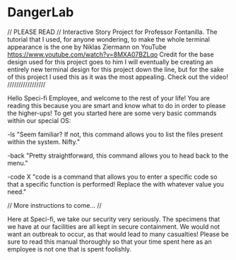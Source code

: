 # DangerLab
// PLEASE READ //
Interactive Story Project for Professor Fontanilla.
The tutorial that I used, for anyone wondering, to make the whole terminal appearance is the one by Niklas Ziermann on YouTube https://www.youtube.com/watch?v=8MXA07BZLqo
Credit for the base design used for this project goes to him
I will eventually be creating an entirely new terminal design for this project down the line, but for the sake of this project I used this as it was the most appealing. Check out the video!
/////////////////

Hello Speci-fi Employee, and welcome to the rest of your life!
You are reading this because you are smart and know what to do in order to please the higher-ups!
To get you started here are some very basic commands within our special OS:

-ls
"Seem familiar? If not, this command allows you to list the files present within the system. Nifty."

-back
"Pretty straightforward, this command allows you to head back to the menu."

-code X
"code is a command that allows you to enter a specific code so that a specific function is performed! Replace the <X> with whatever value you need."

// More instructions to come... //

Here at Speci-fi, we take our security very seriously. The specimens that we have at our facilities are all kept in secure containment. We would not want an outbreak to occur, as that would lead to many casualties! Please be sure to read this manual thoroughly so that your time spent here as an employee is not one that is spent foolishly.
